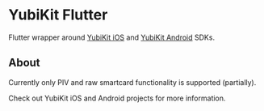 # YubiKit Flutter

Flutter wrapper around [YubiKit iOS](https://github.com/Yubico/yubikit-ios) and [YubiKit Android](https://github.com/Yubico/yubikit-android) SDKs.

## About

Currently only PIV and raw smartcard functionality is supported (partially).

Check out YubiKit iOS and Android projects for more information.
